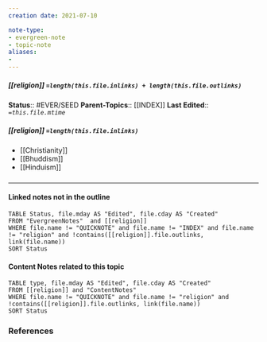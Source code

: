 ```yaml
---
creation date: 2021-07-10

note-type: 
- evergreen-note
- topic-note
aliases:
- 
---
```

 
##### [[religion]] `=length(this.file.inlinks) + length(this.file.outlinks)`


**Status**:: #EVER/SEED
**Parent-Topics**:: [[INDEX]]
**Last Edited**:: *`=this.file.mtime`*
##### [[religion]] `=length(this.file.inlinks)` 
- [[Christianity]]
- [[Bhuddism]]
- [[Hinduism]]

### <hr class="dataviews"/>

#### Linked notes not in the outline
```dataview
TABLE Status, file.mday AS "Edited", file.cday AS "Created"
FROM "EvergreenNotes"  and [[religion]]
WHERE file.name != "QUICKNOTE" and file.name != "INDEX" and file.name != "religion" and !contains([[religion]].file.outlinks, link(file.name))
SORT Status
```

#### Content Notes related to this topic
```dataview
TABLE type, file.mday AS "Edited", file.cday AS "Created"
FROM [[religion]] and "ContentNotes"
WHERE file.name != "QUICKNOTE" and file.name != "religion" and !contains([[religion]].file.outlinks, link(file.name))
SORT Status
```

### References